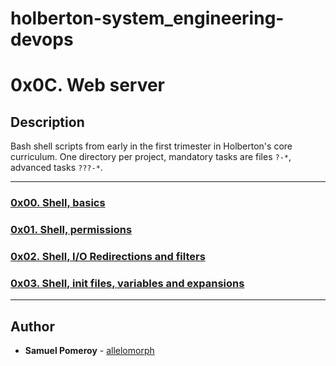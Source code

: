 # holberton-system_engineering-devops
# 0x0C. Web server

## Description
Bash shell scripts from early in the first trimester in Holberton's core curriculum. One directory per project, mandatory tasks are files `?-*`, advanced tasks `???-*`.

---

### [0x00. Shell, basics](./0x00-shell_basics/)


### [0x01. Shell, permissions](./0x01-shell_permissions/)


### [0x02. Shell, I/O Redirections and filters](./0x02-shell_redirections/)


### [0x03. Shell, init files, variables and expansions](./0x03-shell_variables_expansions/)


---

## Author
* **Samuel Pomeroy** - [allelomorph](github.com/allelomorph)
